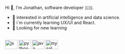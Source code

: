 Hi 👋, I'm Jonathan, software developer 🇨🇴.

- 🔭 interested in artificial intelligence and data science.
- 🌱 i´m currently learning UX/UI and React.
- 🤠 Looking for new learning

<div style="display: inline_block"><br>
  <img align="center" alt="js" height="30" width="40" src="https://cdn.jsdelivr.net/gh/devicons/devicon/icons/javascript/javascript-original.svg">
  <img align="center" alt="python" height="30" width="40" src="https://cdn.jsdelivr.net/gh/devicons/devicon/icons/python/python-original.svg">
  <img align="center" alt="java" height="30" width="40" src="https://cdn.jsdelivr.net/gh/devicons/devicon/icons/java/java-original.svg">
  <img align="center" alt="mysql" height="30" width="40" src="https://cdn.jsdelivr.net/gh/devicons/devicon/icons/mysql/mysql-original.svg">
</div>

